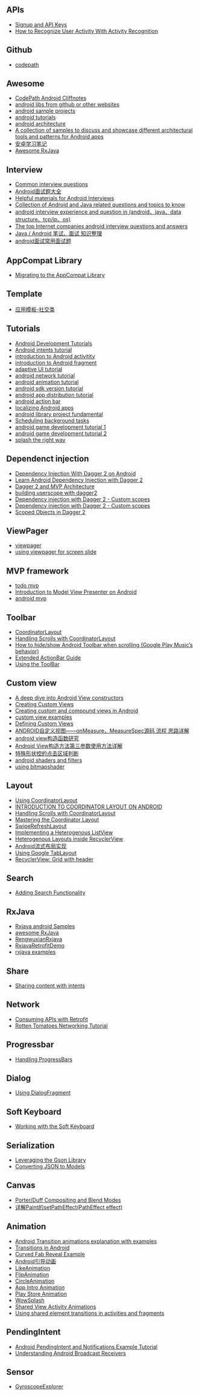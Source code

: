 APIs
---
- [Signup and API Keys](https://developers.google.com/places/android-api/signup)
- [How to Recognize User Activity With Activity Recognition](https://code.tutsplus.com/tutorials/how-to-recognize-user-activity-with-activity-recognition--cms-25851)

Github
---
- [codepath](https://github.com/codepath)

Awesome
---
- [CodePath Android Cliffnotes](https://github.com/codepath/android_guides/wiki/Home/6c236e883cc70912ccdd859173050fc147d409f1)
- [android libs from github or other websites](https://github.com/snowdream/awesome-android)
- [android sample projects](https://github.com/android/platform_development)
- [android tutorials](https://www.tutorialspoint.com/android/index.htm)
- [android architecture](https://github.com/boredream/android-architecture)
- [A collection of samples to discuss and showcase different architectural tools and patterns for Android apps](https://github.com/boredream/DesignResCollection)
- [安卓学习笔记](https://github.com/GcsSloop/AndroidNote)
- [Awesome RxJava](https://github.com/lzyzsd/Awesome-RxJava)

Interview
---
- [Common interview questions](https://github.com/boredream/Android-Common-Interview-Questions)
- [Android面试题大全](https://github.com/solaris0403/Android-Interview)
- [Helpful materials for Android Interviews](https://github.com/hujiaweibujidao/AndroidInterviews)
- [Collection of Android and Java related questions and topics to know](https://github.com/derekargueta/Android-Interview-Questions)
- [android interview experience and question in (android、java、data structure、tcp/ip、os)](https://github.com/Mr-YangCheng/ForAndroidInterview)
- [The top Internet companies android interview questions and answers](https://github.com/JackyAndroid/AndroidInterview-Q-A)
- [Java / Android 笔试、面试 知识整理](https://github.com/hadyang/interview)
- [android面试常用面试题](https://github.com/xiangzhihong/android-Interview)

AppCompat Library
---
- [Migrating to the AppCompat Library](https://guides.codepath.com/android/Migrating-to-the-AppCompat-Library)

Template
---
- [应用模板-社交类](https://github.com/boredream/BoreWeibo)


Tutorials
---
- [Android Development Tutorials](https://www.raywenderlich.com/category/android)
- [Android intents tutorial](https://www.raywenderlich.com/103044/android-intents-tutorial)
- [introduction to Android activitity](https://www.raywenderlich.com/116580/introduction-to-android-activities-tutorial)
- [introduction to Android fragment](https://www.raywenderlich.com/117838/introduction-to-android-fragments-tutorial)
- [adaptive UI tutorial](https://www.raywenderlich.com/114066/adaptive-ui-android-tutorial)
- [android network tutorial](https://www.raywenderlich.com/126770/android-networking-tutorial-getting-started)
- [android animation tutorial](https://www.raywenderlich.com/128105/introduction-android-animations)
- [android sdk version tutorial](https://www.raywenderlich.com/118966/android-sdk-versions-tutorial)
- [android app distribution tutorial](https://www.raywenderlich.com/122114/android-app-distribution-tutorial-zero-google-play-store)
- [android action bar](https://www.sitepoint.com/better-user-interfaces-android-action-bar/)
- [localizing Android apps](https://www.sitepoint.com/localizing-android-apps/)
- [android library project fundamental](https://www.sitepoint.com/getting-started-with-android-library-projects-part-1/)
- [Scheduling background tasks](https://www.sitepoint.com/scheduling-background-tasks-android/)
- [android game development tutorial 1](https://www.simplifiedcoding.net/android-game-development-tutorial-1/)
- [android game development tutorial 2](https://www.simplifiedcoding.net/android-game-development-tutorial-2/)
- [splash the right way](https://www.bignerdranch.com/blog/splash-screens-the-right-way/)

Dependenct injection
---
- [Dependency Injection With Dagger 2 on Android](https://dzone.com/articles/an-introduction-to-dagger-2-android-di-part-1-3)
- [Learn Android Dependency Injection with Dagger 2](https://www.codeproject.com/Articles/1094853/Learn-Android-Dependency-Injection-with-Dagger)
- [Dagger 2 and MVP Architecture](https://adityaladwa.wordpress.com/2016/05/11/dagger-2-and-mvp-architecture/)
- [building userscope with dagger2](http://frogermcs.github.io/building-userscope-with-dagger2/)
- [Dependency injection with Dagger 2 - Custom scopes](http://frogermcs.github.io/dependency-injection-with-dagger-2-custom-scopes/)
- [Dependency injection with Dagger 2 - Custom scopes](http://frogermcs.github.io/dependency-injection-with-dagger-2-custom-scopes/)
- [Scoped Objects in Dagger 2](https://praveer09.github.io/technology/2016/01/23/scoped-objects-in-dagger-2/)

ViewPager
---
- [viewpager](https://guides.codepath.com/android/ViewPager-with-FragmentPagerAdapter)
- [using viewpager for screen slide](https://developer.android.com/training/animation/screen-slide.html)

MVP framework
---
- [todo mvp](https://github.com/googlesamples/android-architecture/tree/todo-mvp/)
- [Introduction to Model View Presenter on Android](https://github.com/konmik/konmik.github.io/wiki/Introduction-to-Model-View-Presenter-on-Android)
- [android mvp](http://antonioleiva.com/mvp-android/)


Toolbar
---
- [CoordinatorLayout](https://github.com/chrisbanes/cheesesquare)
- [Handling Scrolls with CoordinatorLayout](https://guides.codepath.com/android/Handling-Scrolls-with-CoordinatorLayout#expanding-and-collapsing-toolbars)
- [How to hide/show Android Toolbar when scrolling (Google Play Music’s behavior)](https://rylexr.tinbytes.com/2015/04/27/how-to-hideshow-android-toolbar-when-scrolling-google-play-musics-behavior/)
- [Extended ActionBar Guide](https://guides.codepath.com/android/Extended-ActionBar-Guide#adding-actionview-items)
- [Using the ToolBar](https://guides.codepath.com/android/Using-the-App-ToolBar)

Custom view
---
- [A deep dive into Android View constructors](http://blog.danlew.net/2016/07/19/a-deep-dive-into-android-view-constructors/)
- [Creating Custom Views](https://developer.android.com/training/custom-views/create-view.html#customattr)
- [Creating custom and compound views in Android](http://www.vogella.com/tutorials/AndroidCustomViews/article.html)
- [custom view examples](https://github.com/devunwired/custom-view-examples)
- [Defining Custom Views](https://guides.codepath.com/android/Defining-Custom-Views)
- [ANDROID自定义视图——onMeasure，MeasureSpec源码 流程 思路详解](http://blog.csdn.net/a396901990/article/details/36475213)
- [android view构造函数研究](http://blog.csdn.net/z103594643/article/details/6755017)
- [Android View构造方法第三参数使用方法详解](http://blog.csdn.net/mybeta/article/details/39993449)
- [特殊形状控的点击区域判断](https://github.com/GcsSloop/AndroidNote/blob/master/CustomView/Advance/%5B17%5Dtouch-matrix-region.md)
- [android shaders and filters](https://chiuki.github.io/android-shaders-filters/#/5)
- [using bitmapshader](https://codebutchery.wordpress.com/2015/04/02/using-bitmapshader-in-android/)

Layout 
---
- [Using CoordinatorLayout](http://www.androidauthority.com/using-coordinatorlayout-android-apps-703720/)
- [INTRODUCTION TO COORDINATOR LAYOUT ON ANDROID](https://lab.getbase.com/introduction-to-coordinator-layout-on-android/)
- [Handling Scrolls with CoordinatorLayout](https://guides.codepath.com/android/Handling-Scrolls-with-CoordinatorLayout)
- [Mastering the Coordinator Layout](http://saulmm.github.io/mastering-coordinator)
- [SwipeRefreshLayout](https://developer.android.com/training/swipe/add-swipe-interface.html)
- [Implementing a Heterogenous ListView](https://github.com/codepath/android_guides/wiki/Implementing-a-Heterogenous-ListView)
- [Heterogenous Layouts inside RecyclerView](https://github.com/codepath/android_guides/wiki/Heterogenous-Layouts-inside-RecyclerView)
- [Android流式布局实现](http://kymjs.com/code/2015/06/06/01)
- [Using Google TabLayout](https://github.com/codepath/android_guides/wiki/Google-Play-Style-Tabs-using-TabLayout)
- [RecyclerView: Grid with header](http://blog.sqisland.com/2014/12/recyclerview-grid-with-header.html)

Search
---
- [Adding Search Functionality](https://developer.android.com/training/search/index.html)

RxJava
---
- [Rxjava android Samples](https://github.com/kaushikgopal/RxJava-Android-Samples)
- [awesome RxJava](https://github.com/lzyzsd/Awesome-RxJava)
- [RengwuxianRxjava](https://github.com/androidmalin/RengwuxianRxjava)
- [RxjavaRetrofitDemo](https://github.com/tough1985/RxjavaRetrofitDemo)
- [rxjava examples](https://github.com/leeowenowen/rxjava-examples)

Share
---
- [Sharing content with intents](https://guides.codepath.com/android/Sharing-Content-with-Intents)

Network
---
- [Consuming APIs with Retrofit](https://guides.codepath.com/android/Consuming-APIs-with-Retrofit#automated-approach-auto-generating-the-java-classes)
- [Rotten Tomatoes Networking Tutorial](https://guides.codepath.com/android/Rotten-Tomatoes-Networking-Tutorial)

Progressbar
---
- [Handling ProgressBars](https://guides.codepath.com/android/Handling-ProgressBars)

Dialog
---
- [Using DialogFragment](https://guides.codepath.com/android/Using-DialogFragment)

Soft Keyboard
---
- [Working with the Soft Keyboard](https://guides.codepath.com/android/Working-with-the-Soft-Keyboard)

Serialization
---
- [Leveraging the Gson Library](https://guides.codepath.com/android/Leveraging-the-Gson-Library)
- [Converting JSON to Models](https://guides.codepath.com/android/Converting-JSON-to-Models)

Canvas
---
- [Porter/Duff Compositing and Blend Modes](http://ssp.impulsetrain.com/porterduff.html)
- [详解Paint的setPathEffect(PathEffect effect)](http://www.cnblogs.com/tianzhijiexian/p/4297783.html)

Animation
---
- [Android Transition animations explanation with examples](https://github.com/lgvalle/Material-Animations)
- [Transitions in Android](https://medium.com/@andkulikov/animate-all-the-things-transitions-in-android-914af5477d50#.j2qddc6qd)
- [Curved Fab Reveal Example](https://github.com/saulmm/Curved-Fab-Reveal-Example)
- [Android引导动画](https://github.com/githubliruiyuan/Animation)
- [LikeAnimation](https://github.com/frogermcs/LikeAnimation)
- [FlipAnimation](https://github.com/4xes/FlipAnimation)
- [CircleAnimation](https://github.com/dkmeteor/CircleAnimation)
- [App Intro Animation](https://github.com/TakeoffAndroid/AppIntroAnimation)
- [Play Store Animation](https://github.com/naman14/PlayAnimations)
- [WowSplash](https://github.com/githubwing/WowSplash)
- [Shared View Activity Animations](http://willowtreeapps.com/blog/material-world-animating-l-shared-view-activity-animations/)
- [Using shared element transitions in activities and fragments](http://www.androidauthority.com/using-shared-element-transitions-activities-fragments-631996/)

PendingIntent
---
- [Android PendingIntent and Notifications Example Tutorial](http://www.journaldev.com/10463/android-pendingintent-and-notifications-example-tutorial)
- [Understanding Android Broadcast Receivers](http://codetheory.in/android-broadcast-receivers/)

Sensor
---
- [GyroscopeExplorer](https://github.com/KalebKE/GyroscopeExplorer)

